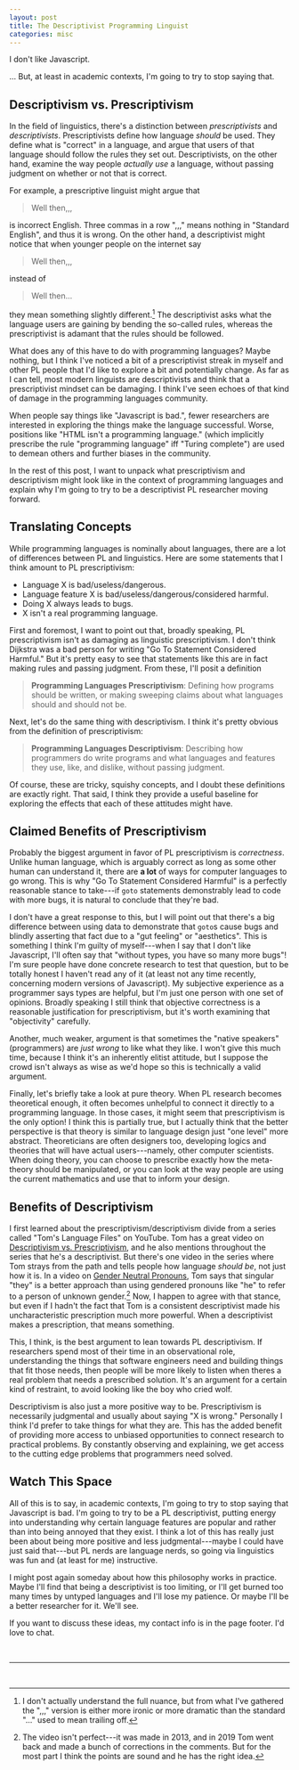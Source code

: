 ```yaml
---
layout: post
title: The Descriptivist Programming Linguist
categories: misc
---
```


I don't like Javascript.

... But, at least in academic contexts, I'm going to try to stop saying that.

## Descriptivism vs. Prescriptivism

In the field of linguistics, there's a distinction between _prescriptivists_ and _descriptivists_.
Prescriptivists define how language _should_ be used. They define what is "correct" in a language,
and argue that users of that language should follow the rules they set out. Descriptivists, on the
other hand, examine the way people _actually use_ a language, without passing judgment on whether
or not that is correct.

For example, a prescriptive linguist might argue that

> Well then,,,

is incorrect English. Three commas in a row ",,," means nothing in "Standard English", and thus it
is wrong. On the other hand, a descriptivist might notice that when younger people on the internet
say

> Well then,,,

instead of

> Well then...

they mean something slightly different.[^1] The descriptivist asks what the language users are gaining
by bending the so-called rules, whereas the prescriptivist is adamant that the rules should be
followed.

[^1]:
    I don't actually understand the full nuance, but from what I've gathered the ",,," version is
    either more ironic or more dramatic than the standard "..." used to mean trailing off.

What does any of this have to do with programming languages? Maybe nothing, but I think I've
noticed a bit of a prescriptivist streak in myself and other PL people that I'd like to explore a
bit and potentially change. As far as I can tell, most modern linguists are descriptivists and
think that a prescriptivist mindset can be damaging. I think I've seen echoes of that kind of
damage in the programming languages community.

When people say things like "Javascript is bad.", fewer researchers are interested in exploring
the things make the language successful. Worse, positions like "HTML isn't a programming
language." (which implicitly prescribe the rule "programming language" iff "Turing complete")
are used to demean others and further biases in the community.

In the rest of this post, I want to unpack what prescriptivism and descriptivism might look like
in the context of programming languages and explain why I'm going to try to be a descriptivist PL
researcher moving forward.

## Translating Concepts

While programming languages is nominally about languages, there are a lot of differences between
PL and linguistics. Here are some statements that I think amount to PL prescriptivism:

- Language X is bad/useless/dangerous.
- Language feature X is bad/useless/dangerous/considered harmful.
- Doing X always leads to bugs.
- X isn't a real programming language.

First and foremost, I want to point out that, broadly speaking, PL prescriptivism isn't as
damaging as linguistic prescriptivism. I don't think Dijkstra was a bad person for writing "Go To
Statement Considered Harmful." But it's pretty easy to see that statements like this are in fact
making rules and passing judgment. From these, I'll posit a definition

> **Programming Languages Prescriptivism**: Defining how programs should be written, or making
> sweeping claims about what languages should and should not be.

Next, let's do the same thing with descriptivism. I think it's pretty obvious from the definition of
prescriptivism:

> **Programming Languages Descriptivism**: Describing how programmers do write programs and what
> languages and features they use, like, and dislike, without passing judgment.

Of course, these are tricky, squishy concepts, and I doubt these definitions are exactly right.
That said, I think they provide a useful baseline for exploring the effects that each of these
attitudes might have.

## Claimed Benefits of Prescriptivism

Probably the biggest argument in favor of PL prescriptivism is _correctness_. Unlike human
language, which is arguably correct as long as some other human can understand it, there are
**a lot** of ways for computer languages to go wrong. This is why "Go To Statement Considered
Harmful" is a perfectly reasonable stance to take---if `goto` statements demonstrably lead to
code with more bugs, it is natural to conclude that they're bad.

I don't have a great response to this, but I will point out that there's a big difference between
using data to demonstrate that `goto`s cause bugs and blindly asserting that fact due to a "gut
feeling" or "aesthetics". This is something I think I'm guilty of myself---when I say that I
don't like Javascript, I'll often say that "without types, you have so many more bugs"! I'm sure
people have done concrete research to test that question, but to be totally honest I haven't read
any of it (at least not any time recently, concerning modern versions of Javascript). My
subjective experience as a programmer says types are helpful, but I'm just one person with one
set of opinions. Broadly speaking I still think that objective correctness is a reasonable
justification for prescriptivism, but it's worth examining that "objectivity" carefully.

Another, much weaker, argument is that sometimes the "native speakers" (programmers) are
_just wrong_ to like what they like. I won't give this much time, because I think it's an inherently
elitist attitude, but I suppose the crowd isn't always as wise as we'd hope so this is technically
a valid argument.

Finally, let's briefly take a look at pure theory. When PL research becomes theoretical enough,
it often becomes unhelpful to connect it directly to a programming language. In those cases, it
might seem that prescriptivism is the only option! I think this is partially true, but I actually
think that the better perspective is that theory is similar to language design just "one level"
more abstract. Theoreticians are often designers too, developing logics and theories that will
have actual users---namely, other computer scientists. When doing theory, you can choose to
prescribe exactly how the meta-theory should be manipulated, or you can look at the way people
are using the current mathematics and use that to inform your design.

## Benefits of Descriptivism

I first learned about the prescriptivism/descriptivism divide from a series called "Tom's Language
Files" on YouTube. Tom has a great video on
[Descriptivism vs. Prescriptivism](https://www.youtube.com/watch?v=2qT8ZYewYEY&list=PL96C35uN7xGLDEnHuhD7CTZES3KXFnwm0&index=25),
and he also mentions throughout the series that he's a descriptivist. But there's one video in the
series where Tom strays from the path and tells people how language _should be_, not just how it is.
In a video on
[Gender Neutral Pronouns](https://www.youtube.com/watch?v=46ehrFk-gLk&list=PL96C35uN7xGLDEnHuhD7CTZES3KXFnwm0&index=23),
Tom says that singular "they" is a better approach than using gendered pronouns like "he" to refer
to a person of unknown gender.[^2] Now, I happen to agree with that stance, but even if I hadn't
the fact that Tom is a consistent descriptivist made his uncharacteristic prescription much more
powerful. When a descriptivist makes a prescription, that means something.

[^2]:
    The video isn't perfect---it was made in 2013, and in 2019 Tom went back and made a bunch of
    corrections in the comments. But for the most part I think the points are sound and he has
    the right idea.

This, I think, is the best argument to lean towards PL descriptivism. If researchers spend most
of their time in an observational role, understanding the things that software engineers need and
building things that fit those needs, then people will be more likely to listen when theres a
real problem that needs a prescribed solution. It's an argument for a certain kind of restraint,
to avoid looking like the boy who cried wolf.

Descriptivism is also just a more positive way to be. Prescriptivism is necessarily judgmental
and usually about saying "X is wrong." Personally I think I'd prefer to take things for what they
are. This has the added benefit of providing more access to unbiased opportunities to connect
research to practical problems. By constantly observing and explaining, we get access to the
cutting edge problems that programmers need solved.

## Watch This Space

All of this is to say, in academic contexts, I'm going to try to stop saying that Javascript is
bad. I'm going to try to be a PL descriptivist, putting energy into understanding why certain
language features are popular and rather than into being annoyed that they exist. I think a lot of
this has really just been about being more positive and less judgmental---maybe I could have just
said that---but PL nerds are language nerds, so going via linguistics was fun and (at least for me)
instructive.

I might post again someday about how this philosophy works in practice. Maybe I'll find that being a
descriptivist is too limiting, or I'll get burned too many times by untyped languages and I'll lose
my patience. Or maybe I'll be a better researcher for it. We'll see.

If you want to discuss these ideas, my contact info is in the page footer. I'd love to chat.

<br/>

---

<br/>
